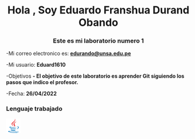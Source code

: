 <h1 align="center">Hola , Soy Eduardo Franshua Durand Obando</h1>
<h3 align="center">Este es mi laboratorio numero 1</h3>

-Mi correo electronico es: **edurando@unsa.edu.pe**

-Mi usuario: **Eduard1610**

-Objetivos **- El objetivo de este laboratorio es aprender Git siguiendo los pasos que indico el profesor.**

-Fecha: **26/04/2022**

<p align="left"></p>

<h3 align="left">Lenguaje trabajado</h3>
<p align="left"> <a href="https://www.java.com" target="_blank" rel="noreferrer"> <img src="https://raw.githubusercontent.com/devicons/devicon/master/icons/java/java-original.svg" alt="java" width="40" height="40"/> </a> </p>
